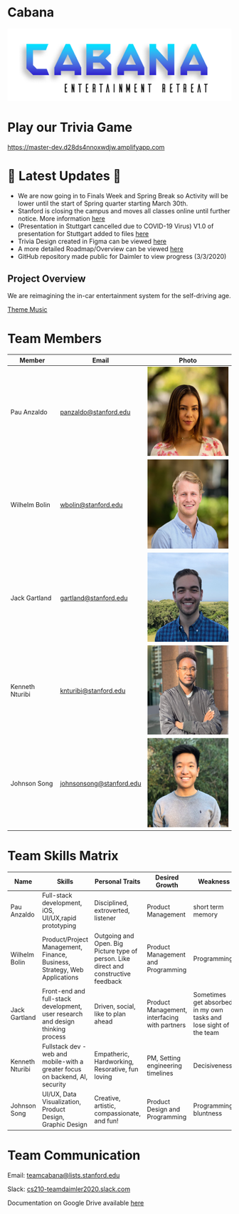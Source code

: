 # Cabana

<img src="Cabana Logo.png" alt="Cabana Logo"/>
 
# Play our Trivia Game

https://master-dev.d28ds4nnoxwdjw.amplifyapp.com
 
 # :rocket: Latest Updates :rocket:
 
 * We are now going in to Finals Week and Spring Break so Activity will be lower until the start of Spring quarter starting March 30th. 
 * Stanford is closing the campus and moves all classes online until further notice. More information [here](https://healthalerts.stanford.edu/)
 * (Presentation in Stuttgart cancelled due to COVID-19 Virus) V1.0 of presentation for Stuttgart added to files [here](https://github.com/cs210/Daimler/blob/master/Presentation%20Outline%20(V1.0))
 * Trivia Design created in Figma can be viewed [here](https://www.figma.com/proto/wgkf0Bb5YrHXKGYLv3OfVI/Trivia-Start-Page?node-id=9%3A93&scaling=min-zoom)
 * A more detailed Roadmap/Overview can be viewed [here](https://docs.google.com/spreadsheets/d/1XCwTbh0N-ijNtFKVzL6cxW9gsjVZF3XECJRNrYBc3ho/edit#gid=0)
 * GitHub repository made public for Daimler to view progress (3/3/2020)
 
 ## Project Overview
 
 We are reimagining the in-car entertainment system for the self-driving age.
 
 [Theme Music](https://open.spotify.com/user/21kv2tf3fcihbiwnlgww7asly/playlist/65LWzmY6oKjGv141vKFQqX?si=bn9aqPjESgKEjo_0pvkYFQ)
 
 # Team Members
Member |  Email | Photo
--- | --- | ---
Pau Anzaldo | panzaldo@stanford.edu| <img src="/Resources/Headshots/PauNormal.jpg" alt="Pau Photo" height="200" />
Wilhelm Bolin |wbolin@stanford.edu | <img src="/Resources/Headshots/Will headshot.jpg" alt="Will Photo" height="200" />
Jack Gartland | gartland@stanford.edu | <img src="/Resources/Headshots/Jack Headshot.jpeg" alt="Jack Photo" height="200"/>
Kenneth Nturibi |knturibi@stanford.edu | <img src="/Resources/Headshots/received_418816395692875.jpeg" alt="Ken Photo" height="200"/>
Johnson Song | johnsonsong@stanford.edu | <img src="/Resources/Headshots/Johnson Headshot.jpg" alt="Johnson Photo" height="200"/>

# Team Skills Matrix

Name | Skills | Personal Traits | Desired Growth | Weakness
--- | --- | --- | --- | ---
Pau Anzaldo | Full-stack development, iOS, UI/UX,rapid prototyping | Disciplined, extroverted, listener | Product Management | short term memory
Wilhelm Bolin | Product/Project Management, Finance, Business, Strategy, Web Applications | Outgoing and Open. Big Picture type of person. Like direct and constructive feedback | Product Management and Programming | Programming
Jack Gartland | Front-end and full-stack development, user research and design thinking process | Driven, social, like to plan ahead | Product Management, interfacing with partners | Sometimes get absorbed in my own tasks and lose sight of the team
Kenneth Nturibi | Fullstack dev - web and mobile-with a greater focus on backend, AI, security | Empatheric, Hardworking, Resorative, fun loving | PM, Setting engineering timelines | Decisiveness
Johnson Song | UI/UX, Data Visualization, Product Design, Graphic Design | Creative, artistic, compassionate, and fun! | Product Design and Programming | Programming, bluntness

# Team Communication

Email: teamcabana@lists.stanford.edu

Slack: [cs210-teamdaimler2020.slack.com](cs210-teamdaimler2020.slack.com)

Documentation on Google Drive available [here](https://docs.google.com/spreadsheets/d/1isjtFNKAyAGDMbAxcidu6oYKNnlBSQgpFNARiAo0xig/edit?usp=sharing)

